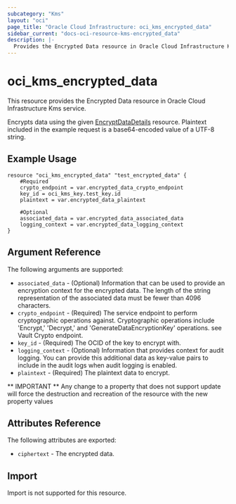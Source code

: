 ```yaml
---
subcategory: "Kms"
layout: "oci"
page_title: "Oracle Cloud Infrastructure: oci_kms_encrypted_data"
sidebar_current: "docs-oci-resource-kms-encrypted_data"
description: |-
  Provides the Encrypted Data resource in Oracle Cloud Infrastructure Kms service
---
```


# oci_kms_encrypted_data
This resource provides the Encrypted Data resource in Oracle Cloud Infrastructure Kms service.

Encrypts data using the given [EncryptDataDetails](https://docs.cloud.oracle.com/iaas/api/#/en/key/latest/datatypes/EncryptDataDetails) resource.
Plaintext included in the example request is a base64-encoded value of a UTF-8 string.


## Example Usage

```hcl
resource "oci_kms_encrypted_data" "test_encrypted_data" {
	#Required
	crypto_endpoint = var.encrypted_data_crypto_endpoint
	key_id = oci_kms_key.test_key.id
	plaintext = var.encrypted_data_plaintext

	#Optional
	associated_data = var.encrypted_data_associated_data
	logging_context = var.encrypted_data_logging_context
}
```

## Argument Reference

The following arguments are supported:

* `associated_data` - (Optional) Information that can be used to provide an encryption context for the encrypted data. The length of the string representation of the associated data must be fewer than 4096 characters. 
* `crypto_endpoint` - (Required) The service endpoint to perform cryptographic operations against. Cryptographic operations include 'Encrypt,' 'Decrypt,' and 'GenerateDataEncryptionKey' operations. see Vault Crypto endpoint.
* `key_id` - (Required) The OCID of the key to encrypt with.
* `logging_context` - (Optional) Information that provides context for audit logging. You can provide this additional data as key-value pairs to include in the audit logs when audit logging is enabled. 
* `plaintext` - (Required) The plaintext data to encrypt.


** IMPORTANT **
Any change to a property that does not support update will force the destruction and recreation of the resource with the new property values

## Attributes Reference

The following attributes are exported:

* `ciphertext` - The encrypted data.

## Import

Import is not supported for this resource.

